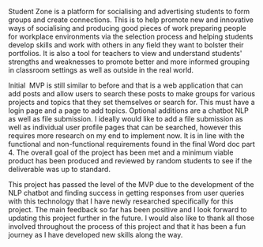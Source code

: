 Student Zone is a platform for socialising and advertising students to form groups and create connections. This is to help promote new and innovative ways of socialising and producing good pieces of work preparing people for workplace environments via the selection process and helping students develop skills and work with others in any field they want to bolster their portfolios. It is also a tool for teachers to view and understand students' strengths and weaknesses to promote better and more informed grouping in classroom settings as well as outside in the real world.

Initial  MVP is still similar to before and that is a web application that can add posts and allow users to search these posts to make groups for various projects and topics that they set themselves or search for. This must have a login page and a page to add topics. Optional additions are a chatbot NLP as well as file submission. I ideally would like to add a file submission as well as individual user profile pages that can be searched, however this requires more research on my end to implement now. It is in line with the functional and non-functional requirements found in the final Word doc part 4. The overall goal of the project has been met and a minimum viable product has been produced and reviewed by random students to see if the deliverable was up to standard.

This project has passed the level of the MVP due to the development of the NLP chatbot and finding success in getting responses from user queries with this technology that I have newly researched specifically for this project. The main feedback so far has been positive and I look forward to updating this project further in the future. I would also like to thank all those involved throughout the process of this project and that it has been a fun journey as I have developed new skills along the way.
